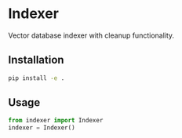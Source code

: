 # Indexer

Vector database indexer with cleanup functionality.

## Installation

```bash
pip install -e .
```

## Usage

```python
from indexer import Indexer
indexer = Indexer()
```